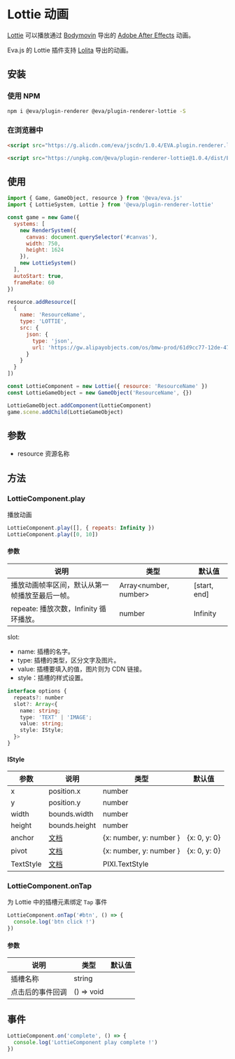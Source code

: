 # Lottie 动画

[Lottie](https://airbnb.design/lottie/) 可以播放通过 [Bodymovin](https://aescripts.com/bodymovin/) 导出的 [Adobe After Effects](https://www.adobe.com/products/aftereffects.html) 动画。

Eva.js 的 Lottie 插件支持 [Lolita](https://design.alipay.com/lolita) 导出的动画。

## 安装

### 使用 NPM
```bash
npm i @eva/plugin-renderer @eva/plugin-renderer-lottie -S
```

### 在浏览器中
```html
<script src="https://g.alicdn.com/eva/jscdn/1.0.4/EVA.plugin.renderer.lottie.min.js"></script>

<script src="https://unpkg.com/@eva/plugin-renderer-lottie@1.0.4/dist/EVA.plugin.renderer.lottie.min.js"></script>
```

## 使用

```js
import { Game, GameObject, resource } from '@eva/eva.js'
import { LottieSystem, Lottie } from '@eva/plugin-renderer-lottie'

const game = new Game({
  systems: [
    new RenderSystem({
      canvas: document.querySelector('#canvas'),
      width: 750,
      height: 1624
    }),
    new LottieSystem()
  ],
  autoStart: true,
  frameRate: 60
})

resource.addResource([
  {
    name: 'ResourceName',
    type: 'LOTTIE',
    src: {
      json: {
        type: 'json',
        url: 'https://gw.alipayobjects.com/os/bmw-prod/61d9cc77-12de-47a7-b6e5-06c836ce7083.json'
      }
    }
  }
])

const LottieComponent = new Lottie({ resource: 'ResourceName' })
const LottieGameObject = new GameObject('ResourceName', {})

LottieGameObject.addComponent(LottieComponent)
game.scene.addChild(LottieGameObject)
```

## 参数

- resource 资源名称

## 方法

### LottieComponent.play

播放动画

```js
LottieComponent.play([], { repeats: Infinity })
LottieComponent.play([0, 10])
```

#### 参数

| **说明**                                       | **类型**              | **默认值**   |
| ---------------------------------------------- | --------------------- | ------------ |
| 播放动画帧率区间，默认从第一帧播放至最后一帧。 | Array<number, number> | [start, end] |
| repeate: 播放次数，Infinity 循环播放。         | number                | Infinity     |

slot:
- name: 插槽的名字。
- type: 插槽的类型，区分文字及图片。
- value: 插槽要填入的值，图片则为 CDN 链接。
- style：插槽的样式设置。

```typescript
interface options {
  repeats?: number
  slot?: Array<{
    name: string;
    type: 'TEXT' | 'IMAGE';
    value: string;
    style: IStyle;
  }>
}
```

#### IStyle

| **参数**  | **说明**                                                                    | **类型**                | **默认值**   |
| --------- | --------------------------------------------------------------------------- | ----------------------- | ------------ |
| x         | position.x                                                                  | number                  |              |
| y         | position.y                                                                  | number                  |              |
| width     | bounds.width                                                                | number                  |              |
| height    | bounds.height                                                               | number                  |              |
| anchor    | [文档](http://pixijs.download/release/docs/PIXI.AnimatedSprite.html#anchor) | {x: number, y: number } | {x: 0, y: 0} |
| pivot     | [文档](http://pixijs.download/release/docs/PIXI.AnimatedSprite.html#pivot)  | {x: number, y: number } | {x: 0, y: 0} |
| TextStyle | [文档](https://pixijs.io/examples-v4/#/text/text.js)                        | PIXI.TextStyle          |              |

### LottieComponent.onTap

为 Lottie 中的插槽元素绑定 `Tap` 事件

```js
LottieComponent.onTap('#btn', () => {
  console.log('btn click !')
})
```

#### 参数

| **说明**         | **类型**   | **默认值** |
| ---------------- | ---------- | ---------- |
| 插槽名称         | string     |            |
| 点击后的事件回调 | () => void |            |

## 事件

```js
LottieComponent.on('complete', () => {
  console.log('LottieComponent play complete !')
})
```

<br/>
<br/>
<br/>
<br/>
<br/>
